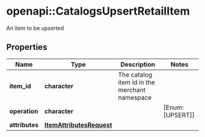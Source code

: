 # openapi::CatalogsUpsertRetailItem

An item to be upserted

## Properties
Name | Type | Description | Notes
------------ | ------------- | ------------- | -------------
**item_id** | **character** | The catalog item id in the merchant namespace | 
**operation** | **character** |  | [Enum: [UPSERT]] 
**attributes** | [**ItemAttributesRequest**](ItemAttributesRequest.md) |  | 


